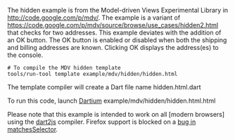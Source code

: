 The hidden example is from the Model-driven Views Experimental Library in
http://code.google.com/p/mdv/.  The example is a variant of
https://code.google.com/p/mdv/source/browse/use_cases/hidden2.html that checks
for two addresses.  This example deviates with the addition of an OK button.
The OK button is enabled or disabled when both the shipping and billing
addresses are known.  Clicking OK displays the address(es) to the console.

    # To compile the MDV hidden template
    tools/run-tool template example/mdv/hidden/hidden.html

The template compiler will create a Dart file name hidden.html.dart

To run this code, launch [Dartium][] example/mdv/hidden/hidden.html.html

Please note that this example is intended to work on all [modern browsers] using
the [dart2js][] compiler. Firefox support is blocked on a
[bug in matchesSelector](http://dartbug.com/4401).

[Dartium]: http://www.dartlang.org/dartium/
[dart2js]: http://www.dartlang.org/docs/dart2js/
[m]: http://www.dartlang.org/support/faq.html#what-browsers-supported
